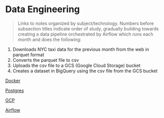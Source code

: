 # Data Engineering

> Links to notes organized by subject/technology. Numbers before subsection titles indicate order
of study, gradually building towards creating a data pipeline orchestrated by Airflow which runs each month
and does the following:
  1. Downloads NYC taxi data for the previous month from the web in parquet format
  2. Converts the parquet file to csv
  3. Uploads the csv file to a GCS (Google Cloud Storage) bucket
  4. Creates a dataset in BigQuery using the csv file from the GCS bucket

[Docker](../notes/docker.md)

[Postgres](../notes/postgres.md)

[GCP](../notes/gcp.md)

[Airflow](../notes/airflow.md)